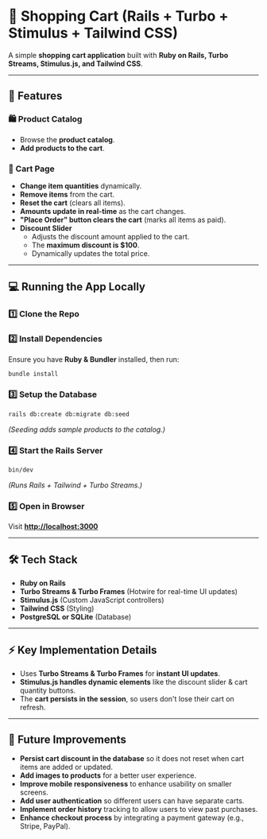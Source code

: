 # 🛒 Shopping Cart (Rails + Turbo + Stimulus + Tailwind CSS)

A simple **shopping cart application** built with **Ruby on Rails, Turbo Streams, Stimulus.js, and Tailwind CSS**.

---

## 🚀 Features

### 🛍️ Product Catalog

- Browse the **product catalog**.
- **Add products to the cart**.

### 🛒 Cart Page

- **Change item quantities** dynamically.
- **Remove items** from the cart.
- **Reset the cart** (clears all items).
- **Amounts update in real-time** as the cart changes.
- **"Place Order" button clears the cart** (marks all items as paid).
- **Discount Slider**
  - Adjusts the discount amount applied to the cart.
  - The **maximum discount is $100**.
  - Dynamically updates the total price.

---

## 💻 Running the App Locally

### 1️⃣ Clone the Repo

### 2️⃣ Install Dependencies

Ensure you have **Ruby & Bundler** installed, then run:

```sh
bundle install
```

### 3️⃣ Setup the Database

```sh
rails db:create db:migrate db:seed
```

_(Seeding adds sample products to the catalog.)_

### 4️⃣ Start the Rails Server

```sh
bin/dev
```

_(Runs Rails + Tailwind + Turbo Streams.)_

### 5️⃣ Open in Browser

Visit **[http://localhost:3000](http://localhost:3000)**

---

## 🛠️ Tech Stack

- **Ruby on Rails**
- **Turbo Streams & Turbo Frames** (Hotwire for real-time UI updates)
- **Stimulus.js** (Custom JavaScript controllers)
- **Tailwind CSS** (Styling)
- **PostgreSQL or SQLite** (Database)

---

## ⚡ Key Implementation Details

- Uses **Turbo Streams & Turbo Frames** for **instant UI updates**.
- **Stimulus.js handles dynamic elements** like the discount slider & cart quantity buttons.
- The **cart persists in the session**, so users don't lose their cart on refresh.

---

## 🚀 Future Improvements

- **Persist cart discount in the database** so it does not reset when cart items are added or updated.
- **Add images to products** for a better user experience.
- **Improve mobile responsiveness** to enhance usability on smaller screens.
- **Add user authentication** so different users can have separate carts.
- **Implement order history** tracking to allow users to view past purchases.
- **Enhance checkout process** by integrating a payment gateway (e.g., Stripe, PayPal).
